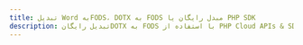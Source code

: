 ---title: تبدیل Word بهFODS، DOTX به FODS مبدل رایگان یا PHP SDKdescription: تبدیل رایگانDOTX به FODS با استفاده از PHP Cloud APIs & SDK. همچنین اسناد Microsoft Word و OpenOffice را در Cloud ایجاد، ویرایش و رندر کنید.---